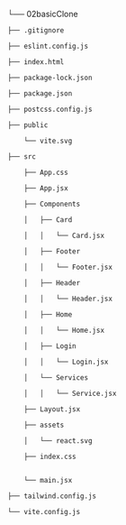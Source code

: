 └── 02basicClone

    ├── .gitignore

    ├── eslint.config.js

    ├── index.html

    ├── package-lock.json

    ├── package.json

    ├── postcss.config.js

    ├── public

        └── vite.svg

    ├── src

        ├── App.css

        ├── App.jsx

        ├── Components

        │   ├── Card

        │   │   └── Card.jsx

        │   ├── Footer

        │   │   └── Footer.jsx

        │   ├── Header

        │   │   └── Header.jsx

        │   ├── Home

        │   │   └── Home.jsx

        │   ├── Login

        │   │   └── Login.jsx

        │   └── Services

        │   │   └── Service.jsx

        ├── Layout.jsx

        ├── assets

        │   └── react.svg

        ├── index.css


        └── main.jsx

    ├── tailwind.config.js

    └── vite.config.js


